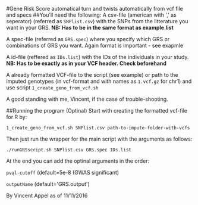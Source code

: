 #Gene Risk Score automatical turn and twists automatically from vcf file and specs
##You'll need the following:
A csv-file (american with ',' as seperator) (referred as `SNPlist.csv`) with the SNPs from the litterature you want in your GRS. **NB: Has to be in the same format as example.list**

A spec-file (referred as `GRS.spec`) where you specify which GRS or combinations of GRS you want. Again format is important - see exapmle

A id-file (reffered as `IDs.list`) with the IDs of the individuals in your study. **NB: Has to be exactly as in your VCF header. Check beforehand**

A already formatted VCF-file to the script (see example) or path to the imputed genotypes (in vcf-format and with names as `1.vcf.gz` for chr1) and use script
`1_create_geno_from_vcf.sh`

A good standing with me, Vincent, if the case of trouble-shooting.

##Running the program
(Optinal) Start with creating the formatted vcf-file for R by:

`1_create_geno_from_vcf.sh SNPlist.csv path-to-impute-folder-with-vcfs`

Then just run the wrapper for the main script with the arguments as follows:

`./runGRSscript.sh SNPlist.csv GRS.spec IDs.list`

At the end you can add the optinal arguments in the order:

`pval-cutoff` (default=5e-8 (GWAS significant)

`outputName` (default='GRS.output')

By Vincent Appel as of 11/11/2016
